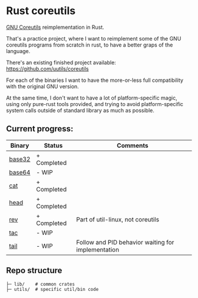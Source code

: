 # Rust coreutils

[GNU Coreutils](https://www.gnu.org/software/coreutils/) reimplementation in Rust.

That's a practice project, where I want to reimplement some of the GNU coreutils
programs from scratch in rust, to have a better graps of the language.

There's an existing finished project available:
https://github.com/uutils/coreutils

For each of the binaries I want to have the more-or-less full compatibility with
the original GNU version.

At the same time, I don't want to have a lot of platform-specific magic, using
only pure-rust tools provided, and trying to avoid platform-specific system calls outside
of standard library as much as possible.

## Current progress:

| Binary                    | Status      | Comments                                           |
| ------------------------- | ----------- | -------------------------------------------------- |
| [base32](./utils/base32/) | + Completed |                                                    |
| [base64](./utils/base64/) | - WIP       |                                                    |
| [cat](./utils/cat/)       | + Completed |                                                    |
| [head](./utils/tail/)     | + Completed |                                                    |
| [rev](./utils/rev/)       | + Completed | Part of util-linux, not coreutils                  |
| [tac](./utils/tac/)       | - WIP       |                                                    |
| [tail](./utils/tail/)     | - WIP       | Follow and PID behavior waiting for implementation |

## Repo structure
```
├─ lib/    # common crates
├─ utils/  # specific util/bin code
```